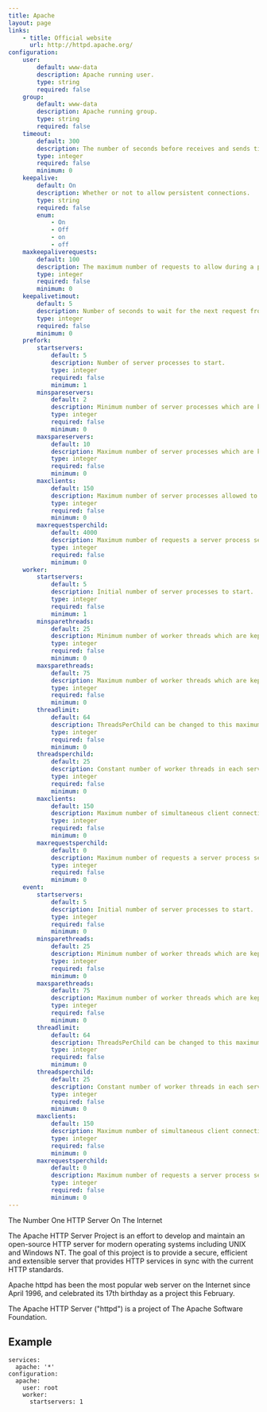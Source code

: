```yaml
---
title: Apache
layout: page
links:
    - title: Official website
      url: http://httpd.apache.org/
configuration:
    user:
        default: www-data
        description: Apache running user.
        type: string
        required: false
    group:
        default: www-data
        description: Apache running group.
        type: string
        required: false
    timeout:
        default: 300
        description: The number of seconds before receives and sends time out.
        type: integer
        required: false
        minimum: 0
    keepalive:
        default: On
        description: Whether or not to allow persistent connections.
        type: string
        required: false
        enum:
            - On
            - Off
            - on
            - off
    maxkeepaliverequests:
        default: 100
        description: The maximum number of requests to allow during a persistent connection.
        type: integer
        required: false
        minimum: 0
    keepalivetimout:
        default: 5
        description: Number of seconds to wait for the next request from the same client on the same connection.
        type: integer
        required: false
        minimum: 0
    prefork:
        startservers:
            default: 5
            description: Number of server processes to start.
            type: integer
            required: false
            minimum: 1
        minspareservers:
            default: 2
            description: Minimum number of server processes which are kept spare.
            type: integer
            required: false
            minimum: 0
        maxspareservers:
            default: 10
            description: Maximum number of server processes which are kept spare.
            type: integer
            required: false
            minimum: 0
        maxclients:
            default: 150
            description: Maximum number of server processes allowed to start.
            type: integer
            required: false
            minimum: 0
        maxrequestsperchild:
            default: 4000
            description: Maximum number of requests a server process serves.
            type: integer
            required: false
            minimum: 0
    worker:
        startservers:
            default: 5
            description: Initial number of server processes to start.
            type: integer
            required: false
            minimum: 1
        minsparethreads:
            default: 25
            description: Minimum number of worker threads which are kept spare,
            type: integer
            required: false
            minimum: 0
        maxsparethreads:
            default: 75
            description: Maximum number of worker threads which are kept spare.
            type: integer
            required: false
            minimum: 0
        threadlimit:
            default: 64
            description: ThreadsPerChild can be changed to this maximum value during a graceful restart. ThreadLimit can    only be changed by stopping and starting Apache.
            type: integer
            required: false
            minimum: 0
        threadsperchild:
            default: 25
            description: Constant number of worker threads in each server process.
            type: integer
            required: false
            minimum: 0
        maxclients:
            default: 150
            description: Maximum number of simultaneous client connections
            type: integer
            required: false
            minimum: 0
        maxrequestsperchild:
            default: 0
            description: Maximum number of requests a server process serves.
            type: integer
            required: false
            minimum: 0
    event:
        startservers:
            default: 5
            description: Initial number of server processes to start.
            type: integer
            required: false
            minimum: 0
        minsparethreads:
            default: 25
            description: Minimum number of worker threads which are kept spare,
            type: integer
            required: false
            minimum: 0
        maxsparethreads:
            default: 75
            description: Maximum number of worker threads which are kept spare.
            type: integer
            required: false
            minimum: 0
        threadlimit:
            default: 64
            description: ThreadsPerChild can be changed to this maximum value during a graceful restart. ThreadLimit can    only be changed by stopping and starting Apache.
            type: integer
            required: false
            minimum: 0
        threadsperchild:
            default: 25
            description: Constant number of worker threads in each server process.
            type: integer
            required: false
            minimum: 0
        maxclients:
            default: 150
            description: Maximum number of simultaneous client connections
            type: integer
            required: false
            minimum: 0
        maxrequestsperchild:
            default: 0
            description: Maximum number of requests a server process serves.
            type: integer
            required: false
            minimum: 0
---
```


The Number One HTTP Server On The Internet

The Apache HTTP Server Project is an effort to develop and maintain an
open-source HTTP server for modern operating systems including UNIX and
Windows NT. The goal of this project is to provide a secure, efficient
and extensible server that provides HTTP services in sync with the
current HTTP standards.

Apache httpd has been the most popular web server on the Internet since
April 1996, and celebrated its 17th birthday as a project this February.

The Apache HTTP Server ("httpd") is a project of The Apache Software
Foundation.

## Example

    services:
      apache: '*'
    configuration:
      apache:
        user: root
        worker:
          startservers: 1

